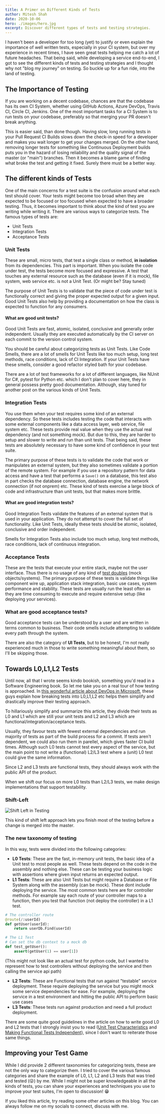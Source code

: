 ```yaml
---
title: A Primer on Different Kinds of Tests
author: Mitesh Shah
date: 2020-10-06
hero: ./images/hero.jpg
excerpt: Discover different types of tests and testing strategies.
---
```


I haven't been a developer for too long (yet) to justify or even explain the importance of well written tests, especially in your CI system, but over my experience in recent times, I have seen great tests helping me catch a lot of future headaches. That being said, while developing a service end-to-end, I got to see the different kinds of tests and testing strategies and I thought why not "blog my journey" on testing. So buckle up for a fun ride, into the land of testing.

## The Importance of Testing

If you are working on a decent codebase, chances are that the codebase has its own CI System, whether using GitHub Actions, Azure DevOps, Travis CI, Circle CI, Jenkins. One of the most important tasks for a CI System is to run tests on your codebase, preferably so that merging your PR doesn't break anything.

This is easier said, than done though. Having slow, long running tests in your Pull Request CI Builds slows down the check-in speed for a developer and makes you wait longer to get your changes merged. On the other hand, removing longer tests for something like Continuous Deployment builds puts you in the hazard of losing reliability and the quality signal of the master (or "main") branches. Then it becomes a blame game of finding what broke the test and getting it fixed. Surely there must be a better way.

## The different kinds of Tests

One of the main concerns for a test suite is the confusion around what each test should cover. Your tests might become too broad when they are expected to be focused or too focused when expected to have a broader testing. Thus, it becomes important to think about the kind of test you are writing while writing it. There are various ways to categorize tests. The famous types of tests are:

* Unit Tests
* Integration Tests
* Acceptance Tests

### Unit Tests

These are small, micro tests, that test a single class or method, **in isolation** from its dependencies. This part is important. When you isolate the code under test, the tests become more focused and expressive. A test that touches any external resource such as the database (even if it is mock), file system, web service etc. is not a Unit Test. (Or might be? Stay tuned)

The purpose of Unit Tests is to validate that the piece of code under test is functionally correct and giving the proper expected output for a given input. Good Unit Tests also help by providing a documentation on how the class is expected to function for any consumers.

#### What are good unit tests?

Good Unit Tests are fast, atomic, isolated, conclusive and generally order independent. Usually they are executed automatically by the CI server on each commit to the version control system.

You should be careful about categorizing tests as Unit Tests. Like Code Smells, there are a lot of smells for Unit Tests like too much setup, long test methods, race conditions, lack of CI Integration. If your Unit Tests have these smells, consider a good refactor styled bath for your codebase.

There are a lot of test frameworks for a lot of different languages, like NUnit for C#, pytest for Python etc. which I don't plan to cover here, they in general possess pretty good documentation. Although, stay tuned for another post on the various kinds of Unit Tests.

### Integration Tests

You use them when your test requires some kind of an external dependency. So these tests includes testing the code that interacts with some external components like a data access layer, web service, file system etc. These tests provide real value when they use the actual real dependency (and not something mock). But due to this, they are harder to setup and slower to write and run than unit tests. That being said, these tests are absolutely necessary to have some kind of confidence in your test suite.

The primary purpose of these tests is to validate the code that work or manipulates an external system, but they also sometimes validate a portion of the remote system. For example if you use a repository pattern for data access and have a test that performs a `Save()` on a database, this test also in part checks the database connection, database engine, the network connection (if not onprem) etc. These kind of tests exercise a large block of code and infrastructure than unit tests, but that makes more brittle.

#### What are good integration tests?

Good Integration Tests validate the features of an external system that is used in your application. They do not attempt to cover the full set of functionality. Like Unit Tests, ideally these tests should be atomic, isolated, conclusive and order independent.

Smells for Integration Tests also include too much setup, long test methods, race conditions, lack of continuous integration.

### Acceptance Tests

These are the tests that execute your entire stack, maybe not the user interface. Thus there is no usage of any kind of [test doubles](https://en.wikipedia.org/wiki/Test_double)  (mock objects/systems). The primary purpose of these tests is validate things like component wire up, application stack integration, basic use cases, system performance and stability. These tests are usually run the least often as they are time consuming to execute and require extensive setup (like deploying your services).

### What are good acceptance tests?

Good acceptance tests can be understood by a user and are written in terms common to business. Their code smells include attempting to validate every path through the system.

There are also the category of **UI Tests**, but to be honest, I'm not really experienced much in those to write something meaningful about them, so I'll be skipping those.

## Towards L0,L1,L2 Tests

Until now, all that I wrote seems kindo bookish, something you'd read in a Software Engineering book. So let me take you on a real tour of how testing is approached. In [this wonderful article about DevOps in Microsoft](https://docs.microsoft.com/en-us/azure/devops/learn/devops-at-microsoft/shift-left-make-testing-fast-reliable), these guys explain how breaking tests into L0,L1,L2 etc helps them simplify and drastically improve their testing approach.

To hillariously simplify and summarize this article, they divide their tests as L0 and L1 which are still your unit tests and L2 and L3 which are functional/integration/acceptance tests.

Usually, they favour tests with fewest external dependencies and run majority of tests as part of the build process for a commit. If tests aren't dependent, we could also run them in parellel, which gives faster CI build times. Although such L0 tests cannot test every aspect of the service, but the main point to not write a (functional) L2/L3 test where a (unit) L0 test could give the same information.

Since L2 and L3 tests are functional tests, they should always work with the public API of the product.

When we shift our focus on more L0 tests than L2/L3 tests, we make design implementations that support testability.

### Shift-Left

![Shift Left in Testing](https://docs.microsoft.com/en-us/azure/devops/learn/_img/shift-left.png)

This kind of shift left approach lets you finish most of the testing before a change is merged into the master.

### The new taxonomy of testing

In this way, tests were divided into the following categories:

* **L0 Tests**: These are the fast, in-memory unit tests, the basic idea of a Unit test to most people as well. These tests depend on the code in the assembly and nothing else. These can be testing your business logic with assertions where given input returns an expected output.
* **L1 Tests**: These are also Unit Tests but might require a Database or File System along with the assembly (can be mock). These dont include deploying the service. The most common tests here are for controller methods. For example say each route of your controller maps to a function, then you test that function (not deploy the controller) in a L1 test.

```python
# The controller route
@route(/:userId)
def getUser(userId):
    return userDb.Find(userId)

# The L1 Test
# Can set the db context to a mock db
def test_getUser():
    assert(getUser(1) == user[1])
```

(This might not look like an actual test for python code, but I wanted to represent how to test controllers without deploying the service and then calling the service api path)

* **L2 Tests**: These are Functional tests that run against "testable" service deployment. These require deploying the service but you might mock some service dependencies for ease. For example, deploying the service in a test environment and hitting the public API to perform basic use cases
* **L3 Tests**: These tests run against production and need a full product deployment.

There are some quite good guidelines in the article on how to write good L0 and L2 tests that I strongly insist you to read ([Unit Test Characteristics](https://docs.microsoft.com/en-us/azure/devops/learn/devops-at-microsoft/shift-left-make-testing-fast-reliable#unit-test-characteristics) and [Making Functional Tests Independent](https://docs.microsoft.com/en-us/azure/devops/learn/devops-at-microsoft/shift-left-make-testing-fast-reliable#functional-tests-must-be-independent)),  since I don't want to reiterate those same things.

## Improving your Test Game

While I did provide 2 different taxonomies for categorizing tests, these are not the only way to categorize them. I tried to cover the various famous categories and share the example of L0, L1, L2 and L3 tests that was tried and tested (😜) by me. While I might not be super knowledgeable in all the kinds of tests, you can share your experiences and techniques you use to improve your test suites, I'm open to discussion! 😁

If you liked this article, try reading some other articles on this blog. You can always follow me on my socials to connect, discuss with me.